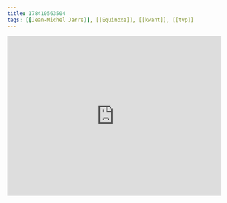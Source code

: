 ```yaml
---
title: 178410563504
tags: [[Jean-Michel Jarre]], [[Equinoxe]], [[kwant]], [[tvp]]
---
```

<iframe allow="accelerometer; autoplay; clipboard-write; encrypted-media; gyroscope; picture-in-picture" allowfullscreen="" frameborder="0" height="375" id="youtube_iframe" src="https://www.youtube.com/embed/KwJgSgxIj_o?feature=oembed&amp;enablejsapi=1&amp;origin=https://safe.txmblr.com&amp;wmode=opaque" width="500"></iframe>